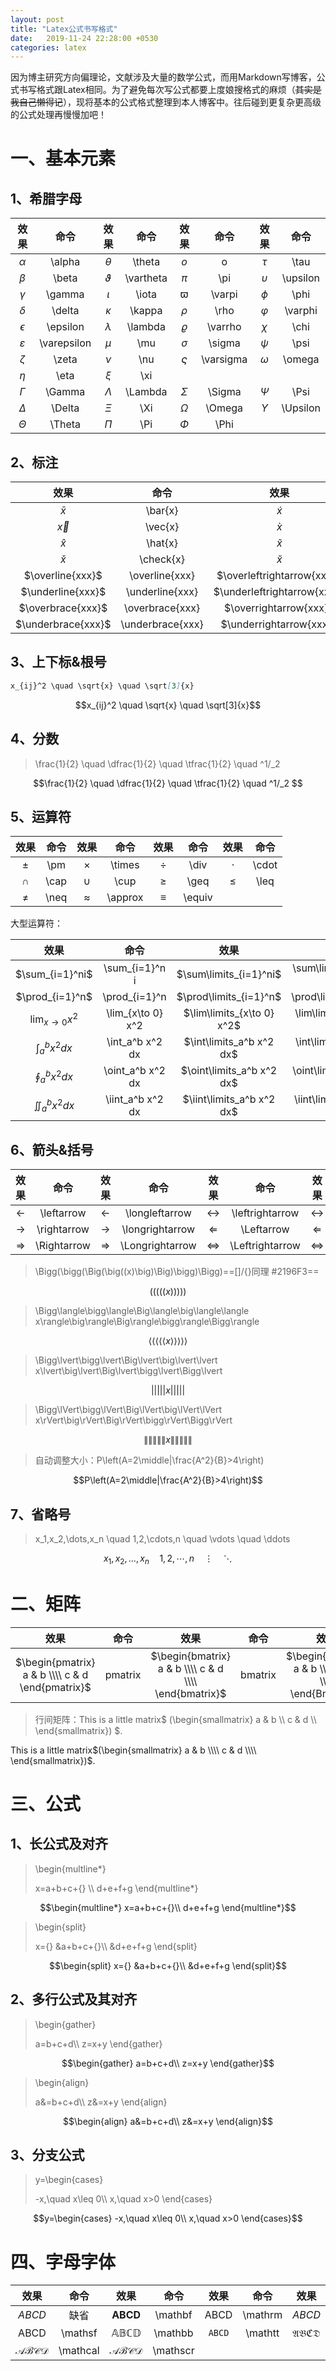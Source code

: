 ```yaml
---
layout: post
title: "Latex公式书写格式"
date:   2019-11-24 22:28:00 +0530
categories: latex
---
```


因为博主研究方向偏理论，文献涉及大量的数学公式，而用Markdown写博客，公式书写格式跟Latex相同。为了避免每次写公式都要上度娘搜格式的麻烦（~~其实是我自己懒得记~~），现将基本的公式格式整理到本人博客中。往后碰到更复杂更高级的公式处理再慢慢加吧！
# 一、基本元素
## 1、希腊字母

| 效果  | 命令  | 效果  | 命令   | 效果  | 命令 | 效果   | 命令  |
| :---: | :---: | :---: | :---: | :---: | :---: | :---: | :---: |
| $\alpha$ | \alpha  | $\theta$ | \theta    |  $o$   |  o   | $\tau$    | \tau    |
| $\beta$  | \beta|  $\vartheta$| \vartheta | $\pi$    |  \pi   | $\upsilon$ |  \upsilon   |
| $\gamma$ | \gamma|   $\iota$| \iota     | $\varpi$    | \varpi    | $\phi$    |  \phi   |
| $\delta$| \delta| $\kappa$ | \kappa    | $\rho$  | \rho |$\varphi$  |  \varphi   |
| $\epsilon$ | \epsilon|  $\lambda$| \lambda   | $\varrho$  | \varrho| $\chi$ | \chi |
| $\varepsilon$| \varepsilon | $\mu$ | \mu | $\sigma$    |  \sigma  | $\psi$ | \psi  |
| $\zeta$| \zeta | $\nu$ | \nu | $\varsigma$  | \varsigma | $\omega$  | \omega    |
|$\eta$| \eta|  $\xi$ | \xi |     |     |     |     |
| $\Gamma$ |\Gamma| $\Lambda$ | \Lambda| $\Sigma$| \Sigma |$\Psi$| \Psi  |
| $\Delta$ |  \Delta |$\Xi$ | \Xi   | $\Omega$ |\Omega |$\Upsilon$ |  \Upsilon   |
|$\Theta$ |  \Theta | $\Pi$ | \Pi  | $\Phi$    | \Phi    |     |     

## 2、标注

| 效果        | 命令      | 效果        | 命令      | 效果           | 命令         |
| :---------: | :------: | :---------: | :-------: | :------------: | :----------: |
| $\bar{x}$   | \bar{x}   | $\acute{x}$ | \acute{x} | $\mathring{x}$ | \mathring{x} |
| $\vec{x}$   | \vec{x}   | $\grave{x}$ | \grave{x} | $\dot{x}$      | \dot{x}      |
| $\hat{x}$   | \hat{x}   | $\tilde{x}$ | \tilde{x} | $\ddot{x}$     | \ddot{x}     |
| $\check{x}$ | \check{x} | $\breve{x}$ | \breve{x} | $\dddot{x}$    | \dddot{x}    |
| $\overline{xxx}$  | \overline{xxx} | $\overleftrightarrow{xxx}$  | \overleftrightarrow{xxx}  | $\overleftarrow{xxx}$  | \overleftarrow{xxx}  |
| $\underline{xxx}$  | \underline{xxx} | $\underleftrightarrow{xxx}$  | \underleftrightarrow{xxx}  | $\underleftarrow{xxx}$  |  \underleftarrow{xxx}  |
| $\overbrace{xxx}$  | \overbrace{xxx} | $\overrightarrow{xxx}$  | \overrightarrow{xxx}  | $\widehat{xxx}$  |  \widehat{xxx}  |
| $\underbrace{xxx}$  | \underbrace{xxx} | $\underrightarrow{xxx}$  | \underrightarrow{xxx}  | $\widetilde{xxx}$  |  \widetilde{xxx}  |

## 3、上下标&根号

```markdown
x_{ij}^2 \quad \sqrt{x} \quad \sqrt[3]{x}
```

$$x_{ij}^2 \quad \sqrt{x} \quad \sqrt[3]{x}$$

## 4、分数

>\frac{1}{2} \quad \dfrac{1}{2} \quad \tfrac{1}{2} \quad ^1/_2

$$\frac{1}{2} \quad \dfrac{1}{2} \quad \tfrac{1}{2} \quad ^1/_2 $$

## 5、运算符

|效果   |命令    |效果   |命令   |效果   |命令   |效果   |命令   |
| :---: | :---: | :---: | :---: | :---: | :---: | :---: | :---: |
| $\pm$ | \pm | $\times$ | \times | $\div$ | \div | $\cdot$ |  \cdot |
| $\cap$ | \cap | $\cup$ | \cup | $\geq$ |  \geq | $\leq$ | \leq |
| $\neq$ |\neq | $\approx$ |  \approx | $\equiv$ |   \equiv |  |  |

大型运算符：

|效果|命令|效果|命令|
| :---: | :---: | :---: | :---: |
| $\sum_{i=1}^ni$ | \sum_{i=1}^n i | $\sum\limits_{i=1}^ni$ | \sum\limits_{i=1}^n i |
| $\prod_{i=1}^n$ | \prod_{i=1}^n | $\prod\limits_{i=1}^n$ | \prod\limits_{i=1}^n |
| $\lim_{x\to 0} x^2$ | \lim_{x\to 0} x^2 | $\lim\limits_{x\to 0} x^2$ | \lim\limits_{x\to 0} x^2 |
| $\int_a^b x^2 dx$ | \int_a^b x^2 dx | $\int\limits_a^b x^2 dx$ | \int\limits_a^b x^2 dx |
| $\oint_a^b x^2 dx$ | \oint_a^b x^2 dx | $\oint\limits_a^b x^2 dx$ | \oint\limits_a^b x^2 dx |
| $\iint_a^b x^2 dx$ | \iint_a^b x^2 dx | $\iint\limits_a^b x^2 dx$ | \iint\limits_a^b x^2 dx |

## 6、箭头&括号

|效果|命令|效果|命令|效果|命令|效果|命令|
| :---: | :---: | :---: | :---: | :---: | :---: | :---: | :---: |
| $\leftarrow$ | \leftarrow | $\longleftarrow$ | \longleftarrow | $\leftrightarrow$ | \leftrightarrow | $\longleftrightarrow$ |\longleftrightarrow |
| $\rightarrow$ | \rightarrow | $\longrightarrow$ |\longrightarrow | $\Leftarrow$ | \Leftarrow |$\Longleftarrow$ | \Longleftarrow |
| $\Rightarrow$ | \Rightarrow | $\Longrightarrow$ |\Longrightarrow | $\Leftrightarrow$ | \Leftrightarrow | $\Longleftrightarrow$ |\Longleftrightarrow |

>\Bigg(\bigg(\Big(\big((x)\big)\Big)\bigg)\Bigg)==[]/{}同理 #2196F3==

$$\Bigg(\bigg(\Big(\big((x)\big)\Big)\bigg)\Bigg)$$

>\Bigg\langle\bigg\langle\Big\langle\big\langle\langle x\rangle\big\rangle\Big\rangle\bigg\rangle\Bigg\rangle

$$\Bigg\langle\bigg\langle\Big\langle\big\langle\langle x\rangle\big\rangle\Big\rangle\bigg\rangle\Bigg\rangle$$

>\Bigg\lvert\bigg\lvert\Big\lvert\big\lvert\lvert x\lvert\big\lvert\Big\lvert\bigg\lvert\Bigg\lvert

$$\Bigg\lvert\bigg\lvert\Big\lvert\big\lvert\lvert x\rvert\big\rvert\Big\rvert\bigg\rvert\Bigg\rvert$$

>\Bigg\lVert\bigg\lVert\Big\lVert\big\lVert\lVert x\rVert\big\rVert\Big\rVert\bigg\rVert\Bigg\rVert

$$\Bigg\lVert\bigg\lVert\Big\lVert\big\lVert\lVert x\rVert\big\rVert\Big\rVert\bigg\rVert\Bigg\rVert$$

>自动调整大小：P\left(A=2\middle|\frac{A^2}{B}>4\right)

$$P\left(A=2\middle|\frac{A^2}{B}>4\right)$$

## 7、省略号
>x_1,x_2,\dots,x_n \quad 1,2,\cdots,n \quad \vdots \quad \ddots

$$x_1,x_2,\dots,x_n \quad 1,2,\cdots,n \quad \vdots \quad \ddots$$

# 二、矩阵

|效果|命令|效果|命令|效果|命令|效果|命令|效果|命令|
| :---: | :---: | :---: | :---: | :---: | :---: | :---: | :---: | :---: | :---: |
|$\begin{pmatrix} a & b \\\\ c & d  \end{pmatrix}$ | pmatrix | $\begin{bmatrix} a & b \\\\ c & d \\\\ \end{bmatrix}$ | bmatrix | $\begin{Bmatrix} a & b \\\\ c & d \\\\ \end{Bmatrix}$ | Bmatrix | $\begin{vmatrix} a & b \\\\ c & d \\\\ \end{vmatrix}$ | vmatrix | $\begin{Vmatrix} a & b \\\\ c & d \\\\ \end{Vmatrix}$ | Vmatrix |

>行间矩阵：This is a little matrix$ (\begin{smallmatrix} a & b \\\\ c & d \\\\ \end{smallmatrix}) $.

This is a little matrix$(\begin{smallmatrix} a & b \\\\ c & d \\\\ \end{smallmatrix})$.

# 三、公式
## 1、长公式及对齐
>\begin{multline*}
>
>x=a+b+c+{} \\\\
>d+e+f+g
>\end{multline*}

$$\begin{multline*}
x=a+b+c+{}\\
    d+e+f+g
\end{multline*}$$

>\begin{split}
>
>x={} &a+b+c+{}\\\\
>       &d+e+f+g
> \end{split}

$$\begin{split}
x={} &a+b+c+{}\\
       &d+e+f+g
	   \end{split}$$
	   
## 2、多行公式及其对齐
>\begin{gather}
>
>a=b+c+d\\\\
z=x+y
\end{gather}

$$\begin{gather}
a=b+c+d\\
z=x+y
\end{gather}$$

>\begin{align}
>
>a&=b+c+d\\\\
z&=x+y
\end{align}

$$\begin{align}
a&=b+c+d\\
z&=x+y
\end{align}$$

## 3、分支公式
>y=\begin{cases}
>
> -x,\quad x\leq 0\\\\
		x,\quad x>0
	\end{cases}

$$y=\begin{cases}
        -x,\quad x\leq 0\\
		x,\quad x>0
	\end{cases}$$
	
# 四、字母字体

|效果|命令|效果|命令|效果|命令|效果|命令|
| :---: | :---: | :---: | :---: | :---: | :---: | :---: | :---: |
| $ABCD$ | 缺省 | $\mathbf{ABCD}$ | \mathbf | $\mathrm{ABCD}$ | \mathrm | $\mathit{ABCD}$ | \mathit |
| $\mathsf{ABCD}$ | \mathsf | $\mathbb{ABCD}$ | \mathbb | $\mathtt{ABCD}$ | \mathtt | $\mathfrak{ABCD}$ | \mathfrak |
| $\mathcal{ABCD}$ | \mathcal | $\mathscr{ABCD}$ | \mathscr |  |  |  |  |

